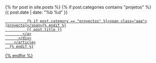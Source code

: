 <div class="container">
  {% for post in site.posts %}
      {% if post.categories contains "projetos" %}
        <article class="post-item">
          <span class="post-meta date-label">{{ post.date | date: "%b %d" }}</span>
          <div class="article-title">
            <a class="post-link" href="{{ post.url | prepend: site.baseurl | prepend: site.url }}">

              {% if post.category == "proyectos" %}<span class="aaa">[proyecto]</span>{% endif %}
              {{ post.title }}
            </a>
          </div>
        </article>
      {% endif %}
  {% endfor %}
</div>
